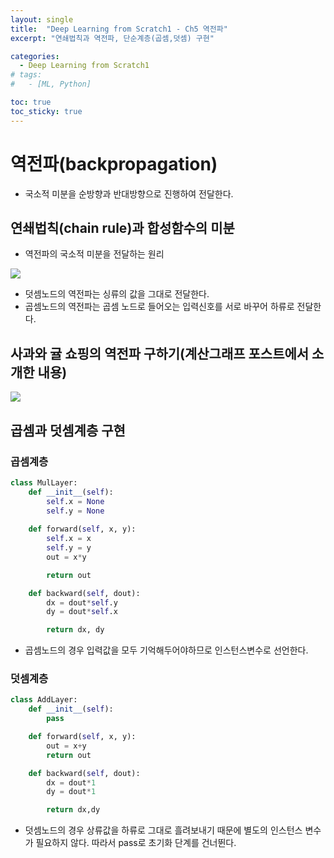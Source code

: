 ```yaml
---
layout: single
title:  "Deep Learning from Scratch1 - Ch5 역전파"
excerpt: "연쇄법칙과 역전파, 단순계층(곱셈,덧셈) 구현"

categories:
  - Deep Learning from Scratch1
# tags:
#   - [ML, Python]

toc: true
toc_sticky: true
---
```

# 역전파(backpropagation)
- 국소적 미분을 순방향과 반대방향으로 진행하여 전달한다.

## 연쇄법칙(chain rule)과 합성함수의 미분
- 역전파의 국소적 미분을 전달하는 원리

<img src="https://user-images.githubusercontent.com/59792046/116776688-d7fd6b00-aaa4-11eb-93d4-f22b9070d153.png">

- 덧셈노드의 역전파는 싱류의 값을 그대로 전달한다.
- 곱셈노드의 역전파는 곱셈 노드로 들어오는 입력신호를 서로 바꾸어 하류로 전달한다.

## 사과와 귤 쇼핑의 역전파 구하기(계산그래프 포스트에서 소개한 내용)

<img src = "https://user-images.githubusercontent.com/59792046/116776792-6e319100-aaa5-11eb-8987-b855dcc36910.png">

## 곱셈과 덧셈계층 구현
### 곱셈계층
```python
class MulLayer:
    def __init__(self):
        self.x = None
        self.y = None
    
    def forward(self, x, y):
        self.x = x
        self.y = y
        out = x*y

        return out

    def backward(self, dout):
        dx = dout*self.y
        dy = dout*self.x

        return dx, dy
```
- 곱셈노드의 경우 입력값을 모두 기억해두어야하므로 인스턴스변수로 선언한다.

### 덧셈계층
```python
class AddLayer:
    def __init__(self):
        pass

    def forward(self, x, y):
        out = x+y
        return out

    def backward(self, dout):
        dx = dout*1
        dy = dout*1

        return dx,dy
```
- 덧셈노드의 경우 상류값을 하류로 그대로 흘려보내기 때문에 별도의 인스턴스 변수가 필요하지 않다. 따라서 pass로 초기화 단계를 건너뛴다.

